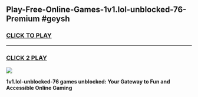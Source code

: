 
## Play-Free-Online-Games-1v1.lol-unblocked-76-Premium #geysh
<h3>
<a href="https://premium.freeplayer.one?title=1v1.lol-unblocked-76&ref=8M">CLICK TO PLAY</a></h3>
<hr>

<h3>
<a href="https://premium.freeplayer.one?title=1v1.lol-unblocked-76&ref=8M">CLICK 2 PLAY</a>
  
</h3>

<a href="https://premium.freeplayer.one?title=1v1.lol-unblocked-76&ref=8M"><img src="https://clearcache.store/games.png"></a>


**1v1.lol-unblocked-76 games unblocked: Your Gateway to Fun and Accessible Online Gaming**
